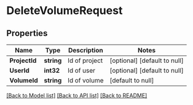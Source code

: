 # DeleteVolumeRequest

## Properties
Name | Type | Description | Notes
------------ | ------------- | ------------- | -------------
**ProjectId** | **string** | Id of project | [optional] [default to null]
**UserId** | **int32** | Id of user | [optional] [default to null]
**VolumeId** | **string** | Id of volume | [default to null]

[[Back to Model list]](../README.md#documentation-for-models) [[Back to API list]](../README.md#documentation-for-api-endpoints) [[Back to README]](../README.md)


